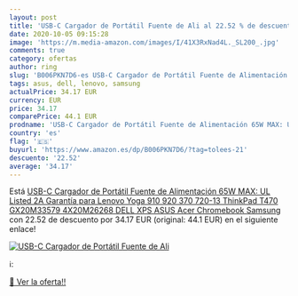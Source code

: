 ```yaml
---
layout: post
title: 'USB-C Cargador de Portátil Fuente de Ali al 22.52 % de descuento'
date: 2020-10-05 09:15:28
image: 'https://m.media-amazon.com/images/I/41X3RxNad4L._SL200_.jpg'
comments: true
category: ofertas
author: ring
slug: 'B006PKN7D6-es USB-C Cargador de Portátil Fuente de Alimentación 65W MAX:...'
tags: asus, dell, lenovo, samsung
actualPrice: 34.17 EUR
currency: EUR
price: 34.17
comparePrice: 44.1 EUR
prodname: 'USB-C Cargador de Portátil Fuente de Alimentación 65W MAX: UL Listed 2A Garantía para Lenovo Yoga 910 920 370 720-13 ThinkPad T470 GX20M33579 4X20M26268 DELL XPS ASUS Acer Chromebook Samsung'
country: 'es'
flag: '🇪🇸'
buyurl: 'https://www.amazon.es/dp/B006PKN7D6/?tag=tolees-21'
descuento: '22.52'
average: '34.17'
---
```


Está [USB-C Cargador de Portátil Fuente de Alimentación 65W MAX: UL Listed 2A Garantía para Lenovo Yoga 910 920 370 720-13 ThinkPad T470 GX20M33579 4X20M26268 DELL XPS ASUS Acer Chromebook Samsung](https://www.amazon.es/dp/B006PKN7D6/?tag=tolees-21) con 22.52 de descuento por 34.17 EUR (original: 44.1 EUR) en el siguiente enlace!

[![USB-C Cargador de Portátil Fuente de Ali](https://m.media-amazon.com/images/I/41X3RxNad4L._SL200_.jpg)](https://www.amazon.es/dp/B006PKN7D6/?tag=tolees-21)

ℹ️:


[🛒 Ver la oferta!!](https://www.amazon.es/dp/B006PKN7D6/?tag=tolees-21)
